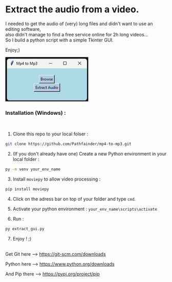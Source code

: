 # Extract the audio from a video.

I needed to get the audio of (very) long files and didn't want to use an editing software, <br> also didn't manage to find a free service online for 2h long videos... <br> So I build a python script with a simple Tkinter GUI. 

Enjoy;)

![GUI](gui.png)
</br>
<h3>Installation (Windows) :</h3> </br>

1. Clone this repo to your local folser :
```bash
git clone https://github.com/Pathfainder/mp4-to-mp3.git
```


2. (If you don't already have one) Create a new Python environment in your local folder :
```bash
py -m venv your_env_name
```


3. Install `moviepy` to allow video processing :
```bash
pip install moviepy
```


4. Click on the adress bar on top of your folder and type `cmd`.

   
6. Activate your python environment : `your_env_name\scripts\activate`


7. Run :
```bash
py extract_gui.py
```


7. Enjoy ! ;)
<br><br>

Get Git here --> https://git-scm.com/downloads 

Python here --> https://www.python.org/downloads 

And Pip there --> https://pypi.org/project/pip 
